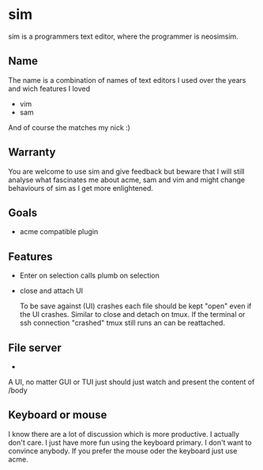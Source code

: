 # sim
sim is a programmers text editor, where the programmer is neosimsim.

## Name
The name is a combination of names of text editors I used over the years
and wich features I loved

- vim
- sam

And of course the matches my nick :)

## Warranty
You are welcome to use sim and give feedback but beware that I will still analyse
what fascinates me about acme, sam and vim and might change behaviours of sim as
I get more enlightened.

## Goals
- acme compatible plugin


## Features
- Enter on selection calls plumb on selection
- close and attach UI

	To be save against (UI) crashes each file should be kept "open" even if the UI crashes.
	Similar to close and detach on tmux. If the terminal or ssh connection "crashed" tmux
	still runs an can be reattached.

## File server
- <n>

A UI, no matter GUI or TUI just should just watch and present the content of <n>/body

## Keyboard or mouse
I know there are a lot of discussion which is more productive.
I actually don't care. I just have more fun using the keyboard primary.
I don't want to convince anybody. If you prefer the mouse oder the keyboard
just use acme.

